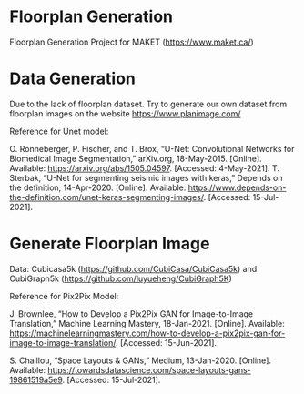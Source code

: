 # Floorplan Generation

Floorplan Generation Project for MAKET (https://www.maket.ca/)

# Data Generation
Due to the lack of floorplan dataset. Try to generate our own dataset from  floorplan images on the website https://www.planimage.com/

Reference for Unet model:

O. Ronneberger, P. Fischer, and T. Brox, “U-Net: Convolutional Networks for Biomedical Image Segmentation,” arXiv.org, 18-May-2015. [Online]. Available: https://arxiv.org/abs/1505.04597. [Accessed: 4-May-2021]. 
T. Sterbak, “U-Net for segmenting seismic images with keras,” Depends on the definition, 14-Apr-2020. [Online]. Available: https://www.depends-on-the-definition.com/unet-keras-segmenting-images/. [Accessed: 15-Jul-2021]. 

# Generate Floorplan Image
Data: Cubicasa5k (https://github.com/CubiCasa/CubiCasa5k) and CubiGraph5k (https://github.com/luyueheng/CubiGraph5K)

Reference for Pix2Pix Model:

J. Brownlee, “How to Develop a Pix2Pix GAN for Image-to-Image Translation,” Machine Learning Mastery, 18-Jan-2021. [Online]. Available: https://machinelearningmastery.com/how-to-develop-a-pix2pix-gan-for-image-to-image-translation/. [Accessed: 15-Jun-2021]. 

S. Chaillou, “Space Layouts &amp; GANs,” Medium, 13-Jan-2020. [Online]. Available: https://towardsdatascience.com/space-layouts-gans-19861519a5e9. [Accessed: 15-Jul-2021]. 
